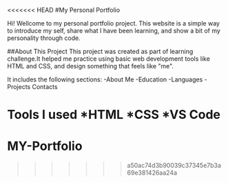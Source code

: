 <<<<<<< HEAD
#My Personal Portfolio

Hi! Wellcome to my personal portfolio project.
This website is a simple way to introduce my self, share what I have been learning, and show a bit of my personality through code.

##About This Project
This project was created as part of learning challenge.It helped me practice using basic web development tools like HTML and CSS, and design something that feels like "me".

It includes the following sections:
  -About Me
  -Education
  -Languages
  -Projects
  Contacts

 Tools I used
   *HTML
   *CSS
   *VS Code 
=======
# MY-Portfolio
>>>>>>> a50ac74d3b90039c37345e7b3a69e381426aa24a
